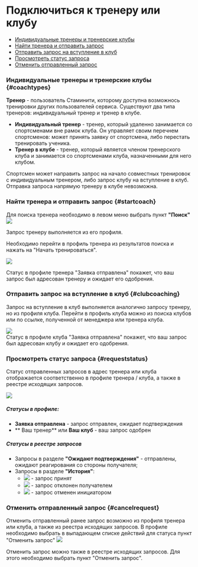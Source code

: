 # Подключиться к тренеру или клубу
* [Индивидуальные тренеры и тренерские клубы](#coachtypes)
* [Найти тренера и отправить запрос](#startcoach)
* [Отправить запрос на вступление в клуб](#clubcoaching)
* [Просмотреть статус запроса](#requeststatus)
* [Отменить отправленный запрос](#cancelrequest)


### Индивидуальные тренеры и тренерские клубы {#coachtypes}

**Тренер** - пользователь Стаминити, которому доступна возможнось тренировки других пользователей сервиса. Существуют два типа тренеров: индивидуальный тренер и тренер в клубе.

* **Индивидуальный тренер** - тренер, который удаленно занимается со спортсменами вне рамок клуба. Он управляет своим перечнем спортсменов: может принять заявку от спортсмена, либо перестать тренировать ученика.  
* **Тренер в клубе** - тренер, который является членом тренерского клуба и занимается со спортсменами клуба, назначенными для него клубом. 

Спортсмен может направить запрос на начало совместных тренировок с индивидуальным тренером, либо запрос клубу на вступление в клуб. Отправка запроса напрямую тренеру в клубе невозможна.

### Найти тренера и отправить запрос {#startcoach}
Для поиска тренера необходимо в левом меню выбрать пункт **"Поиск"** 
![](http://content.staminity.com/assets/images/settings/Find-coach.png)

Запрос тренеру выполняется из его профиля.

Необходимо перейти в профиль тренера из результатов поиска и нажать на "Начать тренироваться".

![](http://content.staminity.com/assets/images/StartCoaching_4.gif)

Статус в профиле тренера "Заявка отправлена" покажет, что ваш запрос был адресован тренеру и ожидает его одобрения.

### Отправить запрос на вступление в клуб {#clubcoaching}

Запрос на вступление в клуб выполняется аналогично запросу тренеру, но из профиля клуба. 
Перейти в профиль клуба можно из поиска клубов или по ссылке, полученной от менеджера или тренера клуба.

![](http://content.staminity.com/assets/images/StartClubCoaching.gif)  
Статус в профиле клуба "Заявка отправлена" покажет, что ваш запрос был адресован клубу и ожидает его одобрения.

### Просмотреть статус запроса {#requeststatus}

Статус отправленных запросов в адрес тренера или клуба отображается соответственно в профиле тренера / клуба, а также в реестре исходящих запросов.

![](http://content.staminity.com/assets/images/Request_statuses.png)

##### Статусы в профиле:

* **Заявка отправлена** - запрос отправлен, ожидает подтверждения
* ** Ваш тренер** или **Ваш клуб** - ваш запрос одобрен

##### Статусы в реестре запросов

* Запросы в разделе **"Ожидают подтверждения"** - отправлены, ожидают реагирования со стороны получателя;
* Запросы в разделе **"История"**:
  * ![](http://content.staminity.com/assets/images/Accept_status.png) - запрос принят
  * ![](http://content.staminity.com/assets/images/Decline_status.png) - запрос отклонен получателем
  * ![](http://content.staminity.com/assets/images/Cancel_status.png) - запрос отменен инициатором

### Отменить отправленный запрос {#cancelrequest}
Отменить отправленный ранее запрос возможно из профиля тренера или клуба, а также из реестра исходящих запросов. 
В профиле необходимо выбрать в выпадающем списке действий для статуса пункт "Отменить запрос"
![](http://content.staminity.com/assets/images/CancelStartClubCoaching_profile.gif)

Отменить запрос можно также в реестре исходящих запросов. Для этого необходимо выбрать пункт "Отменить запрос". 